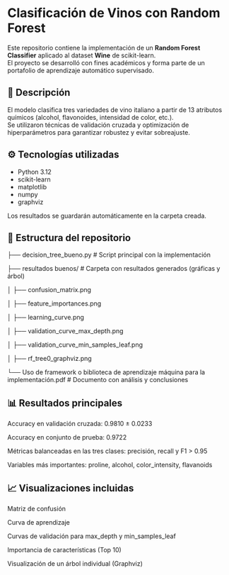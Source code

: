 # Clasificación de Vinos con Random Forest

Este repositorio contiene la implementación de un **Random Forest Classifier** aplicado al dataset **Wine** de scikit-learn.  
El proyecto se desarrolló con fines académicos y forma parte de un portafolio de aprendizaje automático supervisado.  

## 📖 Descripción
El modelo clasifica tres variedades de vino italiano a partir de 13 atributos químicos (alcohol, flavonoides, intensidad de color, etc.).  
Se utilizaron técnicas de validación cruzada y optimización de hiperparámetros para garantizar robustez y evitar sobreajuste.  

## ⚙️ Tecnologías utilizadas
- Python 3.12  
- scikit-learn  
- matplotlib  
- numpy  
- graphviz  

Los resultados se guardarán automáticamente en la carpeta creada.

## 📂 Estructura del repositorio
├── decision_tree_bueno.py # Script principal con la implementación

├── resultados buenos/ # Carpeta con resultados generados (gráficas y árbol)

│ ├── confusion_matrix.png

│ ├── feature_importances.png

│ ├── learning_curve.png

│ ├── validation_curve_max_depth.png

│ ├── validation_curve_min_samples_leaf.png

│ ├── rf_tree0_graphviz.png

└── Uso de framework o biblioteca de aprendizaje máquina para la implementación.pdf # Documento con análisis y conclusiones


## 📊 Resultados principales

Accuracy en validación cruzada: 0.9810 ± 0.0233

Accuracy en conjunto de prueba: 0.9722

Métricas balanceadas en las tres clases: precisión, recall y F1 > 0.95

Variables más importantes: proline, alcohol, color_intensity, flavanoids

## 📈 Visualizaciones incluidas

Matriz de confusión

Curva de aprendizaje

Curvas de validación para max_depth y min_samples_leaf

Importancia de características (Top 10)

Visualización de un árbol individual (Graphviz)
